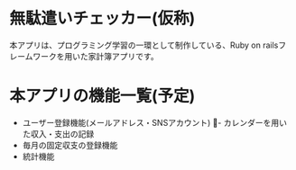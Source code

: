 # 無駄遣いチェッカー(仮称)

本アプリは、プログラミング学習の一環として制作している、Ruby on railsフレームワークを用いた家計簿アプリです。

# 本アプリの機能一覧(予定)

- ユーザー登録機能(メールアドレス・SNSアカウント)
- カレンダーを用いた収入・支出の記録
- 毎月の固定収支の登録機能 
- 統計機能